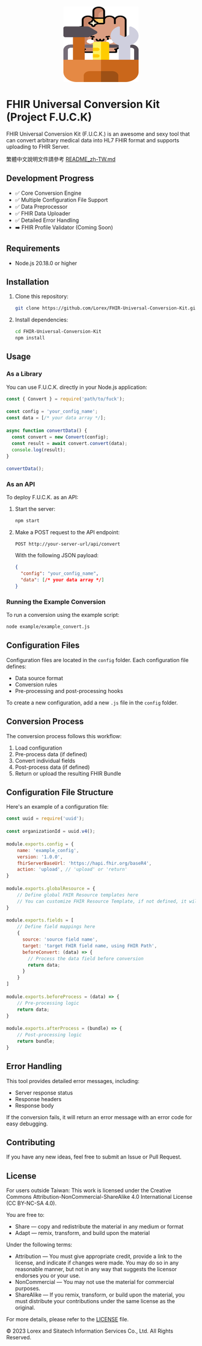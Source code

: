 <p align="center">
  <img src="fuck-logo.png" alt="FHIR Universal Conversion Kit Logo" width="200" height="200">
</p>

# FHIR Universal Conversion Kit (Project F.U.C.K)

FHIR Universal Conversion Kit (F.U.C.K.) is an awesome and sexy tool that can convert arbitrary medical data into HL7 FHIR format and supports uploading to FHIR Server.

繁體中文說明文件請參考 [README_zh-TW.md](README_zh-TW.md)

## Development Progress
- :white_check_mark: Core Conversion Engine
- :white_check_mark: Multiple Configuration File Support
- :white_check_mark: Data Preprocessor
- :white_check_mark: FHIR Data Uploader
- :white_check_mark: Detailed Error Handling
- :arrow_right: FHIR Profile Validator (Coming Soon)

## Requirements
- Node.js 20.18.0 or higher

## Installation
1. Clone this repository:
   ```bash
   git clone https://github.com/Lorex/FHIR-Universal-Conversion-Kit.git
   ```

2. Install dependencies:
   ```bash
   cd FHIR-Universal-Conversion-Kit
   npm install
   ```

## Usage

### As a Library

You can use F.U.C.K. directly in your Node.js application:

```javascript
const { Convert } = require('path/to/fuck');

const config = 'your_config_name';
const data = [/* your data array */];

async function convertData() {
  const convert = new Convert(config);
  const result = await convert.convert(data);
  console.log(result);
}

convertData();
```

### As an API

To deploy F.U.C.K. as an API:

1. Start the server:
   ```bash
   npm start
   ```

2. Make a POST request to the API endpoint:
   ```
   POST http://your-server-url/api/convert
   ```

   With the following JSON payload:
   ```json
   {
     "config": "your_config_name",
     "data": [/* your data array */]
   }
   ```

### Running the Example Conversion
To run a conversion using the example script:

```bash
node example/example_convert.js
```

## Configuration Files
Configuration files are located in the `config` folder. Each configuration file defines:
- Data source format
- Conversion rules
- Pre-processing and post-processing hooks

To create a new configuration, add a new `.js` file in the `config` folder.

## Conversion Process
The conversion process follows this workflow:
1. Load configuration
2. Pre-process data (if defined)
3. Convert individual fields
4. Post-process data (if defined)
5. Return or upload the resulting FHIR Bundle

## Configuration File Structure

Here's an example of a configuration file:

```javascript
const uuid = require('uuid');

const organizationId = uuid.v4();

module.exports.config = {
    name: 'example_config',
    version: '1.0.0',
    fhirServerBaseUrl: 'https://hapi.fhir.org/baseR4',
    action: 'upload', // 'upload' or 'return'
}

module.exports.globalResource = {
    // Define global FHIR Resource templates here
    // You can customize FHIR Resource Template, if not defined, it will use FHIR default Resource Template
}

module.exports.fields = [
    // Define field mappings here
    {
      source: 'source field name',
      target: 'target FHIR field name, using FHIR Path',
      beforeConvert: (data) => {
        // Process the data field before conversion
        return data;
      }
    }
]

module.exports.beforeProcess = (data) => {
    // Pre-processing logic
    return data;
}

module.exports.afterProcess = (bundle) => {
    // Post-processing logic
    return bundle;
}
```

## Error Handling
This tool provides detailed error messages, including:
- Server response status
- Response headers
- Response body

If the conversion fails, it will return an error message with an error code for easy debugging.

## Contributing
If you have any new ideas, feel free to submit an Issue or Pull Request.

## License

For users outside Taiwan:
This work is licensed under the Creative Commons Attribution-NonCommercial-ShareAlike 4.0 International License (CC BY-NC-SA 4.0).

You are free to:
- Share — copy and redistribute the material in any medium or format
- Adapt — remix, transform, and build upon the material

Under the following terms:
- Attribution — You must give appropriate credit, provide a link to the license, and indicate if changes were made. You may do so in any reasonable manner, but not in any way that suggests the licensor endorses you or your use.
- NonCommercial — You may not use the material for commercial purposes.
- ShareAlike — If you remix, transform, or build upon the material, you must distribute your contributions under the same license as the original.

For more details, please refer to the [LICENSE](LICENSE) file.

© 2023 Lorex and Sitatech Information Services Co., Ltd. All Rights Reserved.
